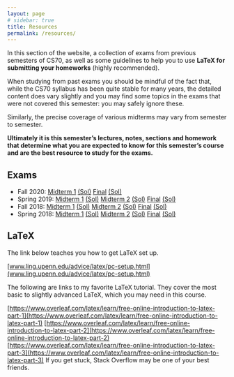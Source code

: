 ```yaml
---
layout: page
# sidebar: true
title: Resources
permalink: /resources/
---
```

In this section of the website, a collection of exams from previous semesters of CS70, as well as some guidelines to help you to use **LaTeX for submitting your homeworks** (highly recommended).

When studying from past exams you should be mindful of the fact that, while the CS70 syllabus has been quite stable for many years, the detailed content does vary slightly and you may find some topics in the exams that were not covered this semester: you may safely ignore these.

Similarly, the precise coverage of various midterms may vary from semester to semester.

**Ultimately it is this semester’s lectures, notes, sections and homework that determine what you are expected to know for this semester’s course and are the best resource to study for the exams.**

## Exams
- Fall 2020: [Midterm 1](http://www.eecs70.org/static/resources/mt1/midterm_fa20.pdf) [(Sol)](http://www.eecs70.org/static/resources/mt1/midterm_fa20_sol.pdf) [Final](http://www.eecs70.org/static/resources/final/final_fa20.pdf) [(Sol)](http://www.eecs70.org/static/resources/final/final_fa20_sol.pdf)
- Spring 2019: [Midterm 1](http://www.eecs70.org/static/resources/mt1/mt1_sp19.pdf) [(Sol)](http://www.eecs70.org/static/resources/mt1/mt1_sp19_sol.pdf) [Midterm 2](http://www.eecs70.org/static/resources/mt2/mt2_sp19.pdf) [(Sol)](http://www.eecs70.org/static/resources/mt2/mt2_sp19_sol.pdf) [Final](http://www.eecs70.org/static/resources/final/final_sp19.pdf) [(Sol)](http://www.eecs70.org/static/resources/final/final_sp19_sol.pdf)
- Fall 2018: [Midterm 1](http://www.eecs70.org/static/resources/mt1/mt1_fa18.pdf) [(Sol)](http://www.eecs70.org/static/resources/mt1/mt1_fa18_sol.pdf) [Midterm 2](http://www.eecs70.org/static/resources/mt2/mt2_fa18.pdf) [(Sol)](http://www.eecs70.org/static/resources/mt2/mt2_fa18_sol.pdf) [Final](http://www.eecs70.org/static/resources/final/final_fa18.pdf) [(Sol)](http://www.eecs70.org/static/resources/final/final_fa18_sol.pdf)
- Spring 2018: [Midterm 1](http://www.eecs70.org/static/resources/mt1/mt1_sp18.pdf) [(Sol)](http://www.eecs70.org/static/resources/mt1/mt1_sp18_sol.pdf) [Midterm 2](http://www.eecs70.org/static/resources/mt2/mt2_sp18.pdf) [(Sol)](http://www.eecs70.org/static/resources/mt2/mt2_sp18_sol.pdf) [Final](http://www.eecs70.org/static/resources/final/final_sp18.pdf) [(Sol)](http://www.eecs70.org/static/resources/final/final_sp18_sol.pdf)

## LaTeX

The link below teaches you how to get LaTeX set up.

[www.ling.upenn.edu/advice/latex/pc-setup.html](www.ling.upenn.edu/advice/latex/pc-setup.html)

The following are links to my favorite LaTeX tutorial. They cover the most basic to slightly advanced LaTeX, which you may need in this course.

[https://www.overleaf.com/latex/learn/free-online-introduction-to-latex-part-1](https://www.overleaf.com/latex/learn/free-online-introduction-to-latex-part-1)
[https://www.overleaf.com/latex/learn/free-online-introduction-to-latex-part-2](https://www.overleaf.com/latex/learn/free-online-introduction-to-latex-part-2)
[https://www.overleaf.com/latex/learn/free-online-introduction-to-latex-part-3](https://www.overleaf.com/latex/learn/free-online-introduction-to-latex-part-3)
If you get stuck, Stack Overflow may be one of your best friends.
